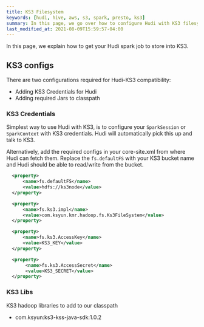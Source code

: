 ```yaml
---
title: KS3 Filesystem
keywords: [hudi, hive, aws, s3, spark, presto, ks3]
summary: In this page, we go over how to configure Hudi with KS3 filesystem.
last_modified_at: 2021-08-09T15:59:57-04:00
---
```

In this page, we explain how to get your Hudi spark job to store into KS3.

## KS3 configs

There are two configurations required for Hudi-KS3 compatibility:

- Adding KS3 Credentials for Hudi
- Adding required Jars to classpath

### KS3 Credentials

Simplest way to use Hudi with KS3, is to configure your `SparkSession` or `SparkContext` with KS3 credentials. Hudi will automatically pick this up and talk to KS3.

Alternatively, add the required configs in your core-site.xml from where Hudi can fetch them. Replace the `fs.defaultFS` with your KS3 bucket name and Hudi should be able to read/write from the bucket.

```xml
  <property>
      <name>fs.defaultFS</name>
      <value>hdfs://ks3node</value>
  </property>

  <property>
      <name>fs.ks3.impl</name>
      <value>com.ksyun.kmr.hadoop.fs.Ks3FileSystem</value>
  </property>

  <property>
      <name>fs.ks3.AccessKey</name>
      <value>KS3_KEY</value>
  </property>

  <property>
       <name>fs.ks3.AccessSecret</name>
       <value>KS3_SECRET</value>
  </property>

```

### KS3 Libs

KS3 hadoop libraries to add to our classpath

 - com.ksyun:ks3-kss-java-sdk:1.0.2
